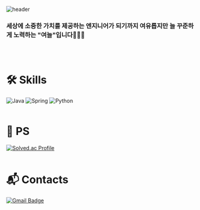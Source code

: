 ![header](https://capsule-render.vercel.app/api?type=waving&color=0:EEFF00,100:a82da8&height=300&section=header&text=Yeonuel&fontSize=70)
### 세상에 소중한 가치를 제공하는 엔지니어가 되기까지 여유롭지만 늘 꾸준하게 노력하는 "여늘"입니다🙋🏻‍♂️
<br/>
<br/>

# 🛠 Skills
![Java](https://img.shields.io/badge/Java-007396.svg?&style=for-the-badge&logo=Java&logoColor=white)
![Spring](https://img.shields.io/badge/Spring-6DB33F.svg?&style=for-the-badge&logo=Spring&logoColor=white)
![Python](https://img.shields.io/badge/Python-3776AB.svg?&style=for-the-badge&logo=Python&logoColor=white)
<br/>
<br/>


# 📝 PS
[![Solved.ac Profile](http://mazassumnida.wtf/api/v2/generate_badge?boj=yeonuel)](https://solved.ac/yeonuel/)
<br/>
<br/>


# 📬 Contacts
[![Gmail Badge](https://img.shields.io/badge/Gmail-d14836?style=flat-square&logo=Gmail&logoColor=white&link=mailto:qwefghnm1212@gmail.com)](mailto:qwefghnm1212@gmail.com)
